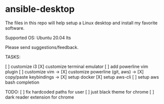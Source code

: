 # ansible-desktop

The files in this repo will help setup a Linux desktop and install my favorite software.

Supported OS: Ubuntu 20.04 lts

Please send suggestions/feedback.

TASKS:

   [ ] customize i3
   [X] customize terminal emulator
   [ ] add powerline vim plugin
   [ ] customize vim
-> [X] customize powerline (git, aws)
-> [X] copy/paste keybindings
-> [X] setup docker
   [X] setup aws-cli
   [ ] setup aws bash completion

TODO:
[ ] fix hardcoded paths for user
[ ] just black theme for chrome
[ ] dark reader extension for chrome

